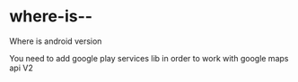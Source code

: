 where-is--
==========

Where is android version

You need to add google play services lib in order to work with google maps api V2
